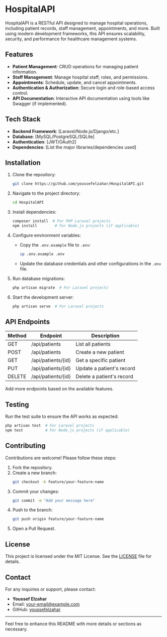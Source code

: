 # HospitalAPI

HospitalAPI is a RESTful API designed to manage hospital operations, including patient records, staff management, appointments, and more. Built using modern development frameworks, this API ensures scalability, security, and performance for healthcare management systems.

## Features
- **Patient Management**: CRUD operations for managing patient information.
- **Staff Management**: Manage hospital staff, roles, and permissions.
- **Appointments**: Schedule, update, and cancel appointments.
- **Authentication & Authorization**: Secure login and role-based access control.
- **API Documentation**: Interactive API documentation using tools like Swagger (if implemented).

## Tech Stack
- **Backend Framework**: [Laravel/Node.js/Django/etc.]  
- **Database**: [MySQL/PostgreSQL/SQLite]  
- **Authentication**: [JWT/OAuth2]  
- **Dependencies**: [List the major libraries/dependencies used]  

## Installation

1. Clone the repository:
   ```bash
   git clone https://github.com/youssefelzahar/HospitalAPI.git
   ```

2. Navigate to the project directory:
   ```bash
   cd HospitalAPI
   ```

3. Install dependencies:
   ```bash
   composer install  # For PHP Laravel projects
   npm install        # For Node.js projects (if applicable)
   ```

4. Configure environment variables:
   - Copy the `.env.example` file to `.env`:
     ```bash
     cp .env.example .env
     ```
   - Update the database credentials and other configurations in the `.env` file.

5. Run database migrations:
   ```bash
   php artisan migrate  # For Laravel projects
   ```

6. Start the development server:
   ```bash
   php artisan serve  # For Laravel projects
   ```

## API Endpoints

| Method | Endpoint               | Description               |
|--------|------------------------|---------------------------|
| GET    | /api/patients          | List all patients         |
| POST   | /api/patients          | Create a new patient      |
| GET    | /api/patients/{id}     | Get a specific patient    |
| PUT    | /api/patients/{id}     | Update a patient's record |
| DELETE | /api/patients/{id}     | Delete a patient's record |

Add more endpoints based on the available features.

## Testing

Run the test suite to ensure the API works as expected:
```bash
php artisan test  # For Laravel projects
npm test          # For Node.js projects (if applicable)
```

## Contributing

Contributions are welcome! Please follow these steps:
1. Fork the repository.
2. Create a new branch:
   ```bash
   git checkout -b feature/your-feature-name
   ```
3. Commit your changes:
   ```bash
   git commit -m "Add your message here"
   ```
4. Push to the branch:
   ```bash
   git push origin feature/your-feature-name
   ```
5. Open a Pull Request.

## License

This project is licensed under the MIT License. See the [LICENSE](LICENSE) file for details.

## Contact

For any inquiries or support, please contact:
- **Youssef Elzahar**
- Email: [your-email@example.com](mailto:your-email@example.com)
- GitHub: [youssefelzahar](https://github.com/youssefelzahar)

---

Feel free to enhance this README with more details or sections as necessary.

